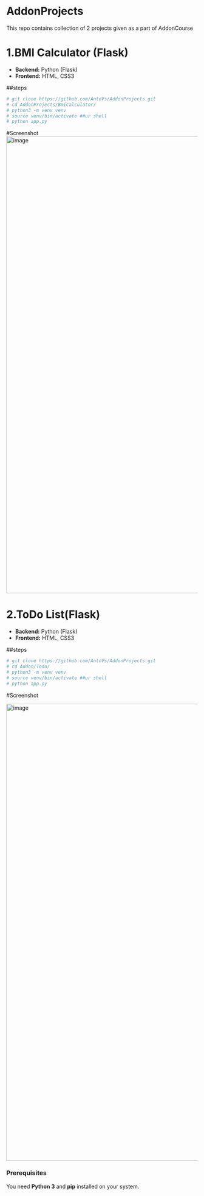 # AddonProjects

This repo contains collection of 2 projects given as a part of AddonCourse

# 1.BMI Calculator (Flask)
* **Backend:** Python (Flask)
* **Frontend:** HTML, CSS3

##steps
```bash
# git clone https://github.com/AntoVs/AddonProjects.git
# cd AddonProjects/BmiCalculator/
# python3 -m venv venv
# source venv/bin/activate ##ur shell
# python app.py
```
#Screenshot
<img width="1921" height="1201" alt="image" src="https://github.com/user-attachments/assets/fe875122-e202-489b-9e6b-27dc83991f1f" />

# 2.ToDo List(Flask)
* **Backend:** Python (Flask)
* **Frontend:** HTML, CSS3

##steps
```bash
# git clone https://github.com/AntoVs/AddonProjects.git
# cd Addon/Todo/
# python3 -m venv venv
# source venv/bin/activate ##ur shell
# python app.py
```
#Screenshot

<img width="1921" height="1201" alt="image" src="https://github.com/user-attachments/assets/020e713e-31a4-4c10-85e8-f837a9c550b5" />

### Prerequisites

You need **Python 3** and **pip** installed on your system.
